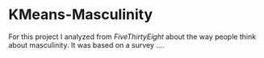 # KMeans-Masculinity

For this project I analyzed from *FiveThirtyEight* about the way people think about masculinity. It was based on a survey ....
